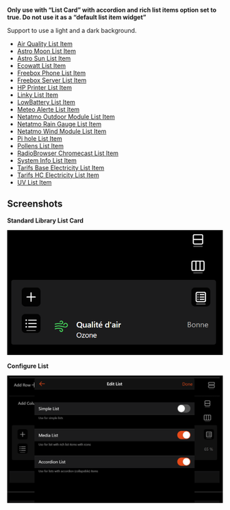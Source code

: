**Only use with “List Card” with accordion and rich list items option set to true.
Do not use it as a “default list item widget”**

Support to use a light and a dark background.

* [Air Quality List Item](https://github.com/sebSmarthome/openHAB3-widget/tree/main/List_Item_for_use_with_List_Card/Air_Quality_List_Item)
* [Astro Moon List Item](https://github.com/sebSmarthome/openHAB3-widget/tree/main/List_Item_for_use_with_List_Card/Astro_Moon_List_Item)
* [Astro Sun List Item](https://github.com/sebSmarthome/openHAB3-widget/tree/main/List_Item_for_use_with_List_Card/Astro_Sun_List_Item)
* [Ecowatt List Item](https://github.com/sebSmarthome/openHAB3-widget/tree/main/List_Item_for_use_with_List_Card/Ecowatt_List_Item)
* [Freebox Phone List Item](https://github.com/sebSmarthome/openHAB3-widget/tree/main/List_Item_for_use_with_List_Card/Freebox_Phone_List_Item)
* [Freebox Server List Item](https://github.com/sebSmarthome/openHAB3-widget/tree/main/List_Item_for_use_with_List_Card/Freebox_Server_List_Item)
* [HP Printer List Item](https://github.com/sebSmarthome/openHAB3-widget/tree/main/List_Item_for_use_with_List_Card/HP_Printer_List_Item)
* [Linky List Item](https://github.com/sebSmarthome/openHAB3-widget/tree/main/List_Item_for_use_with_List_Card/Linky_List_Item)
* [LowBattery List Item](https://github.com/sebSmarthome/openHAB3-widget/tree/main/List_Item_for_use_with_List_Card/LowBattery_List_Item)
* [Meteo Alerte List Item](https://github.com/sebSmarthome/openHAB3-widget/tree/main/List_Item_for_use_with_List_Card/Meteo_Alerte_List_Item)
* [Netatmo Outdoor Module List Item](https://github.com/sebSmarthome/openHAB3-widget/tree/main/List_Item_for_use_with_List_Card/Netatmo_Outdoor_Module_List_Item)
* [Netatmo Rain Gauge List Item](https://github.com/sebSmarthome/openHAB3-widget/tree/main/List_Item_for_use_with_List_Card/Netatmo_Rain_Gauge_List_Item)
* [Netatmo Wind Module List Item](https://github.com/sebSmarthome/openHAB3-widget/tree/main/List_Item_for_use_with_List_Card/Netatmo_Wind_Module_List_Item)
* [Pi hole List Item](https://github.com/sebSmarthome/openHAB3-widget/tree/main/List_Item_for_use_with_List_Card/Pi_hole_List_Item)
* [Pollens List Item](https://github.com/sebSmarthome/openHAB3-widget/tree/main/List_Item_for_use_with_List_Card/Pollens_List_Item)
* [RadioBrowser Chromecast List Item](https://github.com/sebSmarthome/openHAB3-widget/tree/main/List_Item_for_use_with_List_Card/RadioBrowser_Chromecast_List_Item)
* [System Info List Item](https://github.com/sebSmarthome/openHAB3-widget/tree/main/List_Item_for_use_with_List_Card/System_Info_List_Item)
* [Tarifs Base Electricity List Item](https://github.com/sebSmarthome/openHAB3-widget/tree/main/List_Item_for_use_with_List_Card/TarifsBase_Electricity_List_Item)
* [Tarifs HC Electricity List Item](https://github.com/sebSmarthome/openHAB3-widget/tree/main/List_Item_for_use_with_List_Card/TarifsHC_Electricity_List_Item)
* [UV List Item](https://github.com/sebSmarthome/openHAB3-widget/tree/main/List_Item_for_use_with_List_Card/UV_List_Item)

## Screenshots

**Standard Library List Card**

![Screen2](https://github.com/sebSmarthome/openHAB3-widget/raw/main/List_Item_for_use_with_List_Card/Air_Quality_List_Item/screenshots/AirQualityListItemScreenShot3.PNG)

**Configure List**

![Screen3](https://github.com/sebSmarthome/openHAB3-widget/raw/main/List_Item_for_use_with_List_Card/Astro_Moon_List_Item/screenshots/AstroMoonListItemScreenShot2.PNG)
